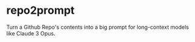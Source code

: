 # repo2prompt
Turn a Github Repo's contents into a big prompt for long-context models like Claude 3 Opus.
